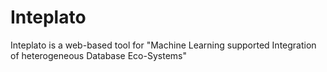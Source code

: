 # Inteplato
Inteplato is a web-based tool for "Machine Learning supported Integration of heterogeneous Database Eco-Systems"

